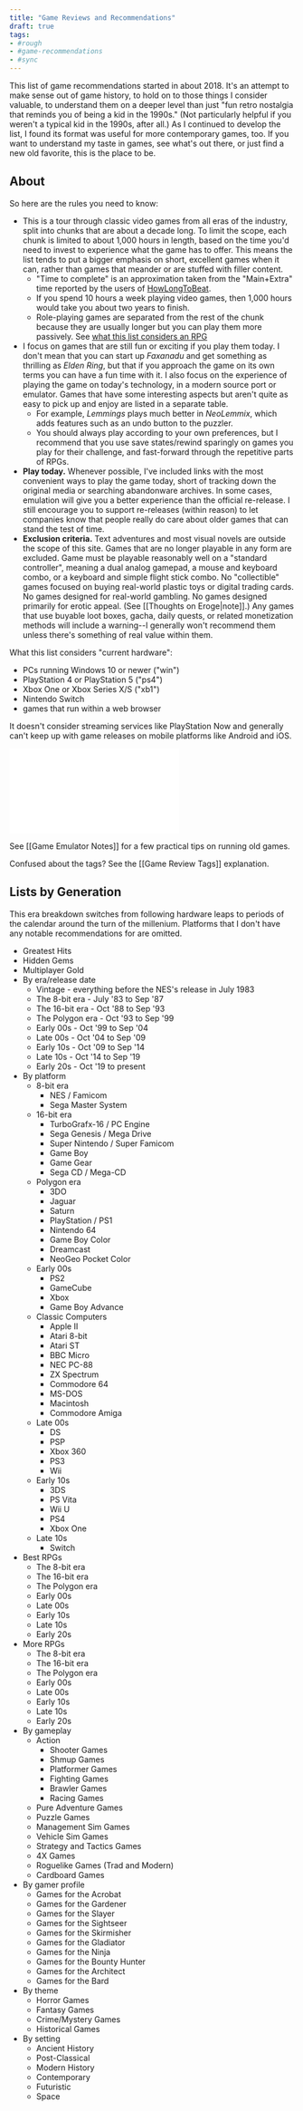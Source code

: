 ```yaml
---
title: "Game Reviews and Recommendations"
draft: true
tags:
- #rough 
- #game-recommendations 
- #sync
---
```


This list of game recommendations started in about 2018. It's an attempt to make sense out of game history, to hold on to those things I consider valuable, to understand them on a deeper level than just "fun retro nostalgia that reminds you of being a kid in the 1990s." (Not particularly helpful if you weren't a typical kid in the 1990s, after all.) As I continued to develop the list, I found its format was useful for more contemporary games, too. If you want to understand my taste in games, see what's out there, or just find a new old favorite, this is the place to be.

## About

So here are the rules you need to know:
- This is a tour through classic video games from all eras of the industry, split into chunks that are about a decade long. To limit the scope, each chunk is limited to about 1,000 hours in length, based on the time you'd need to invest to experience what the game has to offer. This means the list tends to put a bigger emphasis on short, excellent games when it can, rather than games that meander or are stuffed with filler content.
	- "Time to complete" is an approximation taken from the "Main+Extra" time reported by the users of [HowLongToBeat](https://howlongtobeat.com/).
	- If you spend 10 hours a week playing video games, then 1,000 hours would take you about two years to finish.
	- Role-playing games are separated from the rest of the chunk because they are usually longer but you can play them more passively. See [what this list considers an RPG](GR%20-%20What%20is%20an%20RPG%20Video%20Game.md)
- I focus on games that are still fun or exciting if you play them today. I don't mean that you can start up *Faxanadu* and get something as thrilling as *Elden Ring*, but that if you approach the game on its own terms you can have a fun time with it. I also focus on the experience of playing the game on today's technology, in a modern source port or emulator. Games that have some interesting aspects but aren't quite as easy to pick up and enjoy are listed in a separate table.
	- For example, *Lemmings* plays much better in *NeoLemmix*, which adds features such as an undo button to the puzzler.
	- You should always play according to your own preferences, but I recommend that you use save states/rewind sparingly on games you play for their challenge, and fast-forward through the repetitive parts of RPGs.
- **Play today.** Whenever possible, I've included links with the most convenient ways to play the game today, short of tracking down the original media or searching abandonware archives. In some cases, emulation will give you a better experience than the official re-release. I still encourage you to support re-releases (within reason) to let companies know that people really do care about older games that can stand the test of time.
- **Exclusion criteria.** Text adventures and most visual novels are outside the scope of this site. Games that are no longer playable in any form are excluded. Game must be playable reasonably well on a "standard controller", meaning a dual analog gamepad, a mouse and keyboard combo, or a keyboard and simple flight stick combo. No "collectible" games focused on buying real-world plastic toys or digital trading cards. No games designed for real-world gambling. No games designed primarily for erotic appeal. (See [[Thoughts on Eroge|note]].) Any games that use buyable loot boxes, gacha, daily quests, or related monetization methods will include a warning--I generally won't recommend them unless there's something of real value within them.

What this list considers "current hardware":
- PCs running Windows 10 or newer ("win")
- PlayStation 4 or PlayStation 5 ("ps4")
- Xbox One or Xbox Series X/S ("xb1")
- Nintendo Switch
- games that run within a web browser

It doesn't consider streaming services like PlayStation Now and generally can't keep up with game releases on mobile platforms like Android and iOS.

![GR - What is an RPG Video Game](GR%20-%20What%20is%20an%20RPG%20Video%20Game.md)

See [[Game Emulator Notes]] for a few practical tips on running old games.

Confused about the tags? See the [[Game Review Tags]] explanation.

## Lists by Generation

This era breakdown switches from following hardware leaps to periods of the calendar around the turn of the millenium. Platforms that I don't have any notable recommendations for are omitted.

- Greatest Hits
- Hidden Gems
- Multiplayer Gold
- By era/release date
	- Vintage - everything before the NES's release in July 1983
	- The 8-bit era - July '83 to Sep '87
	- The 16-bit era - Oct '88 to Sep '93
	- The Polygon era - Oct '93 to Sep '99
	- Early 00s - Oct '99 to Sep '04
	- Late 00s - Oct '04 to Sep '09
	- Early 10s - Oct '09 to Sep '14
	- Late 10s - Oct '14 to Sep '19
	- Early 20s - Oct '19 to present
- By platform
	- 8-bit era
		- NES / Famicom
		- Sega Master System
	- 16-bit era
		- TurboGrafx-16 / PC Engine
		- Sega Genesis / Mega Drive
		- Super Nintendo / Super Famicom
		- Game Boy
		- Game Gear
		- Sega CD / Mega-CD
	- Polygon era
		- 3DO
		- Jaguar
		- Saturn
		- PlayStation / PS1
		- Nintendo 64
		- Game Boy Color
		- Dreamcast
		- NeoGeo Pocket Color
	- Early 00s
		- PS2
		- GameCube
		- Xbox
		- Game Boy Advance
	- Classic Computers
		- Apple II
		- Atari 8-bit
		- Atari ST
		- BBC Micro
		- NEC PC-88
		- ZX Spectrum
		- Commodore 64
		- MS-DOS
		- Macintosh
		- Commodore Amiga
	- Late 00s
		- DS
		- PSP
		- Xbox 360
		- PS3
		- Wii
	- Early 10s
		- 3DS
		- PS Vita
		- Wii U
		- PS4
		- Xbox One
	- Late 10s
		- Switch
- Best RPGs
	- The 8-bit era
	- The 16-bit era
	- The Polygon era
	- Early 00s
	- Late 00s
	- Early 10s
	- Late 10s
	- Early 20s
- More RPGs
	- The 8-bit era
	- The 16-bit era
	- The Polygon era
	- Early 00s
	- Late 00s
	- Early 10s
	- Late 10s
	- Early 20s
- By gameplay
	- Action
		- Shooter Games
		- Shmup Games
		- Platformer Games
		- Fighting Games
		- Brawler Games
		- Racing Games
	- Pure Adventure Games
	- Puzzle Games
	- Management Sim Games
	- Vehicle Sim Games
	- Strategy and Tactics Games
	- 4X Games
	- Roguelike Games (Trad and Modern)
	- Cardboard Games
- By gamer profile
	- Games for the Acrobat
	- Games for the Gardener
	- Games for the Slayer
	- Games for the Sightseer
	- Games for the Skirmisher
	- Games for the Gladiator
	- Games for the Ninja
	- Games for the Bounty Hunter
	- Games for the Architect
	- Games for the Bard
- By theme
	- Horror Games
	- Fantasy Games
	- Crime/Mystery Games
	- Historical Games
- By setting
	- Ancient History
	- Post-Classical
	- Modern History
	- Contemporary
	- Futuristic
	- Space